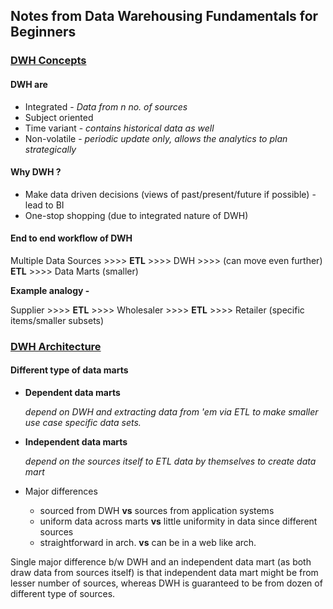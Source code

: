 ## Notes from Data Warehousing Fundamentals for Beginners

### <u>DWH Concepts</u>

#### DWH are

- Integrated - *Data from n no. of sources*
- Subject oriented
- Time variant - *contains historical data as well*
- Non-volatile - *periodic update only, allows the analytics to plan strategically*

#### Why DWH ?

- Make data driven decisions (views of past/present/future if possible) - lead to BI
- One-stop shopping (due to integrated nature of DWH)

#### End to end workflow of DWH

Multiple Data Sources >>>> **ETL** >>>> DWH >>>> (can move even further) **ETL** >>>> Data Marts (smaller)

**Example analogy -** 

Supplier >>>> **ETL** >>>> Wholesaler >>>> **ETL** >>>> Retailer (specific items/smaller subsets)



### <u>DWH Architecture</u>

#### Different type of data marts

- **Dependent data marts** 

  *depend on DWH and extracting data from 'em via ETL to make smaller use case specific data sets.*

- **Independent data marts** 

  *depend on the sources itself to ETL data by themselves to create data mart*

- Major differences
  - sourced from DWH **vs** sources from application systems
  - uniform data across marts **vs** little uniformity in data since different sources
  - straightforward in arch. **vs** can be in a web like arch.

Single major difference b/w DWH and an independent data mart (as both draw data from sources itself) is that independent data mart might be from lesser number of sources, whereas DWH is guaranteed to be from dozen of different type of sources. 